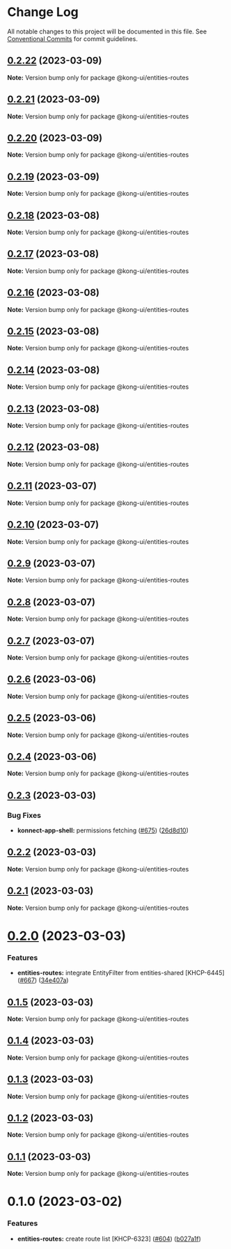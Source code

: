 # Change Log

All notable changes to this project will be documented in this file.
See [Conventional Commits](https://conventionalcommits.org) for commit guidelines.

## [0.2.22](https://github.com/Kong/shared-ui-components/compare/@kong-ui/entities-routes@0.2.21...@kong-ui/entities-routes@0.2.22) (2023-03-09)

**Note:** Version bump only for package @kong-ui/entities-routes





## [0.2.21](https://github.com/Kong/shared-ui-components/compare/@kong-ui/entities-routes@0.2.20...@kong-ui/entities-routes@0.2.21) (2023-03-09)

**Note:** Version bump only for package @kong-ui/entities-routes





## [0.2.20](https://github.com/Kong/shared-ui-components/compare/@kong-ui/entities-routes@0.2.19...@kong-ui/entities-routes@0.2.20) (2023-03-09)

**Note:** Version bump only for package @kong-ui/entities-routes





## [0.2.19](https://github.com/Kong/shared-ui-components/compare/@kong-ui/entities-routes@0.2.18...@kong-ui/entities-routes@0.2.19) (2023-03-09)

**Note:** Version bump only for package @kong-ui/entities-routes





## [0.2.18](https://github.com/Kong/shared-ui-components/compare/@kong-ui/entities-routes@0.2.17...@kong-ui/entities-routes@0.2.18) (2023-03-08)

**Note:** Version bump only for package @kong-ui/entities-routes





## [0.2.17](https://github.com/Kong/shared-ui-components/compare/@kong-ui/entities-routes@0.2.16...@kong-ui/entities-routes@0.2.17) (2023-03-08)

**Note:** Version bump only for package @kong-ui/entities-routes





## [0.2.16](https://github.com/Kong/shared-ui-components/compare/@kong-ui/entities-routes@0.2.15...@kong-ui/entities-routes@0.2.16) (2023-03-08)

**Note:** Version bump only for package @kong-ui/entities-routes





## [0.2.15](https://github.com/Kong/shared-ui-components/compare/@kong-ui/entities-routes@0.2.14...@kong-ui/entities-routes@0.2.15) (2023-03-08)

**Note:** Version bump only for package @kong-ui/entities-routes





## [0.2.14](https://github.com/Kong/shared-ui-components/compare/@kong-ui/entities-routes@0.2.13...@kong-ui/entities-routes@0.2.14) (2023-03-08)

**Note:** Version bump only for package @kong-ui/entities-routes





## [0.2.13](https://github.com/Kong/shared-ui-components/compare/@kong-ui/entities-routes@0.2.12...@kong-ui/entities-routes@0.2.13) (2023-03-08)

**Note:** Version bump only for package @kong-ui/entities-routes





## [0.2.12](https://github.com/Kong/shared-ui-components/compare/@kong-ui/entities-routes@0.2.11...@kong-ui/entities-routes@0.2.12) (2023-03-08)

**Note:** Version bump only for package @kong-ui/entities-routes





## [0.2.11](https://github.com/Kong/shared-ui-components/compare/@kong-ui/entities-routes@0.2.10...@kong-ui/entities-routes@0.2.11) (2023-03-07)

**Note:** Version bump only for package @kong-ui/entities-routes





## [0.2.10](https://github.com/Kong/shared-ui-components/compare/@kong-ui/entities-routes@0.2.9...@kong-ui/entities-routes@0.2.10) (2023-03-07)

**Note:** Version bump only for package @kong-ui/entities-routes





## [0.2.9](https://github.com/Kong/shared-ui-components/compare/@kong-ui/entities-routes@0.2.8...@kong-ui/entities-routes@0.2.9) (2023-03-07)

**Note:** Version bump only for package @kong-ui/entities-routes





## [0.2.8](https://github.com/Kong/shared-ui-components/compare/@kong-ui/entities-routes@0.2.7...@kong-ui/entities-routes@0.2.8) (2023-03-07)

**Note:** Version bump only for package @kong-ui/entities-routes





## [0.2.7](https://github.com/Kong/shared-ui-components/compare/@kong-ui/entities-routes@0.2.6...@kong-ui/entities-routes@0.2.7) (2023-03-07)

**Note:** Version bump only for package @kong-ui/entities-routes





## [0.2.6](https://github.com/Kong/shared-ui-components/compare/@kong-ui/entities-routes@0.2.5...@kong-ui/entities-routes@0.2.6) (2023-03-06)

**Note:** Version bump only for package @kong-ui/entities-routes





## [0.2.5](https://github.com/Kong/shared-ui-components/compare/@kong-ui/entities-routes@0.2.4...@kong-ui/entities-routes@0.2.5) (2023-03-06)

**Note:** Version bump only for package @kong-ui/entities-routes





## [0.2.4](https://github.com/Kong/shared-ui-components/compare/@kong-ui/entities-routes@0.2.3...@kong-ui/entities-routes@0.2.4) (2023-03-06)

**Note:** Version bump only for package @kong-ui/entities-routes





## [0.2.3](https://github.com/Kong/shared-ui-components/compare/@kong-ui/entities-routes@0.2.2...@kong-ui/entities-routes@0.2.3) (2023-03-03)


### Bug Fixes

* **konnect-app-shell:** permissions fetching ([#675](https://github.com/Kong/shared-ui-components/issues/675)) ([26d8d10](https://github.com/Kong/shared-ui-components/commit/26d8d10b9b2f979acab3fd61be471ef53d71e0f9))





## [0.2.2](https://github.com/Kong/shared-ui-components/compare/@kong-ui/entities-routes@0.2.1...@kong-ui/entities-routes@0.2.2) (2023-03-03)

**Note:** Version bump only for package @kong-ui/entities-routes





## [0.2.1](https://github.com/Kong/shared-ui-components/compare/@kong-ui/entities-routes@0.2.0...@kong-ui/entities-routes@0.2.1) (2023-03-03)

**Note:** Version bump only for package @kong-ui/entities-routes





# [0.2.0](https://github.com/Kong/shared-ui-components/compare/@kong-ui/entities-routes@0.1.5...@kong-ui/entities-routes@0.2.0) (2023-03-03)


### Features

* **entities-routes:** integrate EntityFilter from entities-shared [KHCP-6445] ([#667](https://github.com/Kong/shared-ui-components/issues/667)) ([34e407a](https://github.com/Kong/shared-ui-components/commit/34e407adc754a07800d8bff9ba75b3dc01d6d131))





## [0.1.5](https://github.com/Kong/shared-ui-components/compare/@kong-ui/entities-routes@0.1.4...@kong-ui/entities-routes@0.1.5) (2023-03-03)

**Note:** Version bump only for package @kong-ui/entities-routes





## [0.1.4](https://github.com/Kong/shared-ui-components/compare/@kong-ui/entities-routes@0.1.3...@kong-ui/entities-routes@0.1.4) (2023-03-03)

**Note:** Version bump only for package @kong-ui/entities-routes





## [0.1.3](https://github.com/Kong/shared-ui-components/compare/@kong-ui/entities-routes@0.1.2...@kong-ui/entities-routes@0.1.3) (2023-03-03)

**Note:** Version bump only for package @kong-ui/entities-routes





## [0.1.2](https://github.com/Kong/shared-ui-components/compare/@kong-ui/entities-routes@0.1.1...@kong-ui/entities-routes@0.1.2) (2023-03-03)

**Note:** Version bump only for package @kong-ui/entities-routes





## [0.1.1](https://github.com/Kong/shared-ui-components/compare/@kong-ui/entities-routes@0.1.0...@kong-ui/entities-routes@0.1.1) (2023-03-03)

**Note:** Version bump only for package @kong-ui/entities-routes





# 0.1.0 (2023-03-02)


### Features

* **entities-routes:** create route list [KHCP-6323] ([#604](https://github.com/Kong/shared-ui-components/issues/604)) ([b027a1f](https://github.com/Kong/shared-ui-components/commit/b027a1fe70c629f48663f0c89b780564be54bc06))
